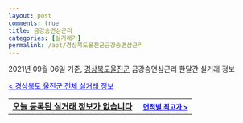 ```yaml
---
layout: post
comments: true
title: 금강송면삼근리
categories: [실거래가]
permalink: /apt/경상북도울진군금강송면삼근리
---
```


2021년 09월 06일 기준, <a href="/apt/경상북도울진군">경상북도울진군</a> 금강송면삼근리 한달간 실거래 정보

<a style="color: blue;" href="/apt/경상북도울진군">< 경상북도 울진군 전체 실거래 정보</a>
<!---- start ---->
<table>
  <tr>
    <td colspan="4" style="font-weight: bold;"><a href="/apt/경상북도울진군금강송면삼근리{name_without_space}">오늘 등록된 실거래 정보가 없습니다</a> &nbsp;&nbsp;&nbsp; <a style="color: blue; font-size: smaller;" href="/apt/경상북도울진군금강송면삼근리{name_without_space}">면적별 최고가 ></a></td>
  </tr>
    
</table>
<!---- end ---->
    